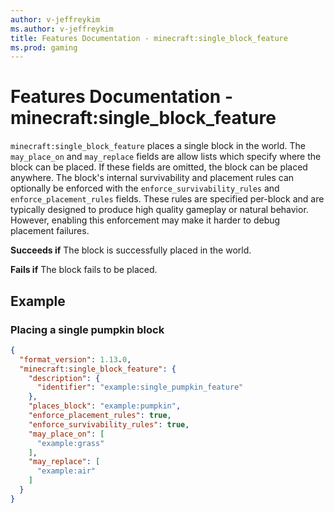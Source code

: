 ```yaml
---
author: v-jeffreykim
ms.author: v-jeffreykim
title: Features Documentation - minecraft:single_block_feature
ms.prod: gaming
---
```


# Features Documentation - minecraft:single_block_feature

`minecraft:single_block_feature` places a single block in the world. The `may_place_on` and `may_replace` fields are allow lists which specify where the block can be placed. If these fields are omitted, the block can be placed anywhere. The block's internal survivability and placement rules can optionally be enforced with the `enforce_survivability_rules` and `enforce_placement_rules` fields. These rules are specified per-block and are typically designed to produce high quality gameplay or natural behavior. However, enabling this enforcement may make it harder to debug placement failures.

**Succeeds if**
The block is successfully placed in the world.

**Fails if**
The block fails to be placed.

## Example

### Placing a single pumpkin block

```json
{
  "format_version": 1.13.0,
  "minecraft:single_block_feature": {
    "description": {
      "identifier": "example:single_pumpkin_feature"
    },
    "places_block": "example:pumpkin",
    "enforce_placement_rules": true,
    "enforce_survivability_rules": true,
    "may_place_on": [
      "example:grass"
    ],
    "may_replace": [
      "example:air"
    ]
  }
}
```
